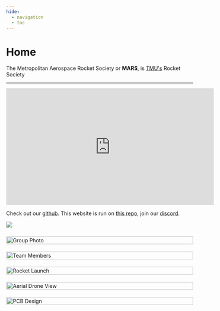 ```yaml
---
hide:
  - navigation
  - toc
---
```


# Home

The Metropolitan Aerospace Rocket Society or **MARS**, is [TMU's] Rocket Society

---

<div style="text-align: center;">
    <iframe width="560" height="315" src="https://www.youtube-nocookie.com/embed/LEXekLoZZro?si=LyrtVf8yEVynB0X8" 
    title="YouTube video player" frameborder="0" allow="accelerometer; autoplay; clipboard-write; encrypted-media; 
    gyroscope; picture-in-picture; web-share" referrerpolicy="strict-origin-when-cross-origin" allowfullscreen>
    </iframe>
</div>



Check out our [github]. This website is run on [this repo], join our [discord].

<div class="image-container">
  
<a href="https://www.linkedin.com/in/harakhmehta/"><img src="img/logo.png" /></a>
</div>

<style>
.image-gallery {
  display: flex;
  flex-direction: column;
  align-items: center;
}
.image-gallery img {
  max-width: 700px;
  width: 100%;
  height: auto;
  margin: 10px 0;
}
</style>

<div class="image-gallery">
  <img src="img/group_pic.jpg" alt="Group Photo">
  <img src="img/IMG_5183.jpg" alt="Team Members">
  <img src="img/launch.JPG" alt="Rocket Launch">
  <img src="img/drone_shot.JPG" alt="Aerial Drone View">
  <img src="img/pcb.jpg" alt="PCB Design">
</div>


[TMU's]: https://www.torontomu.ca/engineering-architectural-science/programs/undergraduate/programs/

[github]: https://github.com/marstmu

[this repo]: https://github.com/marstmu/marswebsite

[discord]: https://discord.gg/BaQZkd2TKj

